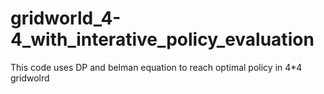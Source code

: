# gridworld_4-4_with_interative_policy_evaluation
This code uses DP and belman equation to reach optimal policy in 4*4 gridwolrd 
